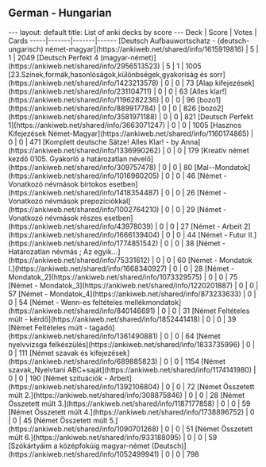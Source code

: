 <h2>German  -  Hungarian</h2>
---
layout: default
title: List of anki decks by score
---
Deck | Score | Votes | Cards
-----|-------|-------|------
[Deutsch Aufbauwortschatz - (deutsch-ungarisch) német-magyar](https://ankiweb.net/shared/info/1615919816) | 5 | 1 | 2049
[Deutsch Perfekt 4 (magyar-német)](https://ankiweb.net/shared/info/2956513523) | 5 | 1 | 1005
[23.Színek,formák,hasonlóságok,különbségek,gyakoriság és sorr](https://ankiweb.net/shared/info/1423213578) | 0 | 0 | 73
[Alap kifejezések](https://ankiweb.net/shared/info/231104711) | 0 | 0 | 63
[Alles klar!](https://ankiweb.net/shared/info/1196282236) | 0 | 0 | 96
[bozo1](https://ankiweb.net/shared/info/889917784) | 0 | 0 | 826
[bozo2](https://ankiweb.net/shared/info/3581971188) | 0 | 0 | 821
[Deutsch Perfekt 1](https://ankiweb.net/shared/info/3663071247) | 0 | 0 | 1005
[Hasznos Kifejezések Német-Magyar](https://ankiweb.net/shared/info/1160174865) | 0 | 0 | 471
[Komplett deutsche Sätze! Alles Klar! - by Anna](https://ankiweb.net/shared/info/1336990262) | 0 | 0 | 179
[Kreatív német kezdő 0105. Gyakorló a határozatlan névelő](https://ankiweb.net/shared/info/309757478) | 0 | 0 | 80
[Mal--Mondatok](https://ankiweb.net/shared/info/1016960205) | 0 | 0 | 46
[Német -  Vonatkozó névmások birtokos esetben](https://ankiweb.net/shared/info/1418354487) | 0 | 0 | 26
[Német -  Vonatkozó névmások prepozíciókkal](https://ankiweb.net/shared/info/1002764210) | 0 | 0 | 29
[Német -  Vonatkozó névmások részes esetben](https://ankiweb.net/shared/info/43978039) | 0 | 0 | 27
[Német - Arbeit 2](https://ankiweb.net/shared/info/1666139404) | 0 | 0 | 44
[Német - Futur II.](https://ankiweb.net/shared/info/1774851542) | 0 | 0 | 38
[Német - Határozatlan névmás ; Az egyik...](https://ankiweb.net/shared/info/75331612) | 0 | 0 | 60
[Német - Mondatok I.](https://ankiweb.net/shared/info/1668340927) | 0 | 0 | 28
[Német - Mondatok_2](https://ankiweb.net/shared/info/1073329575) | 0 | 0 | 75
[Német - Mondatok_3](https://ankiweb.net/shared/info/1220201887) | 0 | 0 | 57
[Német - Mondatok_4](https://ankiweb.net/shared/info/873233633) | 0 | 0 | 54
[Német - Wenn-es feltételes mellékmondatok](https://ankiweb.net/shared/info/840146691) | 0 | 0 | 31
[Német Feltételes múlt - kérdő](https://ankiweb.net/shared/info/1852441418) | 0 | 0 | 39
[Német Feltételes múlt - tagadó](https://ankiweb.net/shared/info/1361490881) | 0 | 0 | 64
[Német nyelvvizsga felkészülés](https://ankiweb.net/shared/info/1833735996) | 0 | 0 | 111
[Német szavak és kifejezések](https://ankiweb.net/shared/info/689885823) | 0 | 0 | 1154
[Német szavak_Nyelvtani ABC+saját](https://ankiweb.net/shared/info/1174141980) | 0 | 0 | 190
[Német szituációk - Arbeit](https://ankiweb.net/shared/info/1392106804) | 0 | 0 | 72
[Német Összetett múlt  2.](https://ankiweb.net/shared/info/308875846) | 0 | 0 | 28
[Német Összetett múlt 3.](https://ankiweb.net/shared/info/1187177858) | 0 | 0 | 59
[Német Összetett múlt 4.](https://ankiweb.net/shared/info/1738896752) | 0 | 0 | 45
[Német Összetett múlt 5.](https://ankiweb.net/shared/info/1090701268) | 0 | 0 | 51
[Német Összetett múlt 6.](https://ankiweb.net/shared/info/933188095) | 0 | 0 | 59
[Szókártyáim a középfokúig magyar-német (Deutsch)](https://ankiweb.net/shared/info/1052499941) | 0 | 0 | 798
